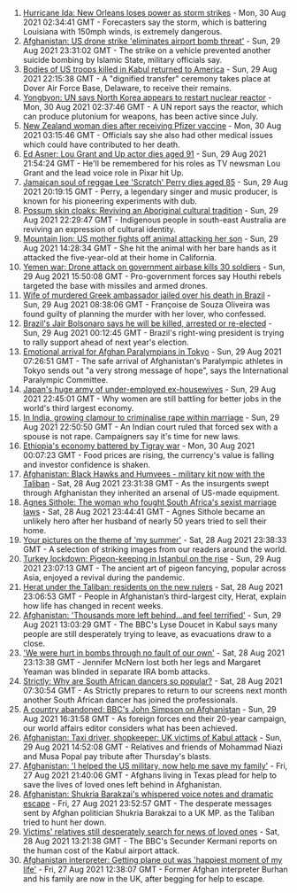 1. [Hurricane Ida: New Orleans loses power as storm strikes](https://www.bbc.co.uk/news/world-us-canada-58378788?at_medium=RSS&at_campaign=KARANGA) - Mon, 30 Aug 2021 02:34:41 GMT - Forecasters say the storm, which is battering Louisiana with 150mph winds, is extremely dangerous.
2. [Afghanistan: US drone strike 'eliminates airport bomb threat'](https://www.bbc.co.uk/news/world-asia-58372458?at_medium=RSS&at_campaign=KARANGA) - Sun, 29 Aug 2021 23:31:02 GMT - The strike on a vehicle prevented another suicide bombing by Islamic State, military officials say.
3. [Bodies of US troops killed in Kabul returned to America](https://www.bbc.co.uk/news/world-us-canada-58380339?at_medium=RSS&at_campaign=KARANGA) - Sun, 29 Aug 2021 22:15:38 GMT - A "dignified transfer" ceremony takes place at Dover Air Force Base, Delaware, to receive their remains.
4. [Yongbyon: UN says North Korea appears to restart nuclear reactor](https://www.bbc.co.uk/news/world-asia-58380547?at_medium=RSS&at_campaign=KARANGA) - Mon, 30 Aug 2021 02:37:46 GMT - A UN report says the reactor, which can produce plutonium for weapons, has been active since July.
5. [New Zealand woman dies after receiving Pfizer vaccine](https://www.bbc.co.uk/news/world-asia-58380867?at_medium=RSS&at_campaign=KARANGA) - Mon, 30 Aug 2021 03:15:46 GMT - Officials say she also had other medical issues which could have contributed to her death.
6. [Ed Asner: Lou Grant and Up actor dies aged 91](https://www.bbc.co.uk/news/world-us-canada-58380089?at_medium=RSS&at_campaign=KARANGA) - Sun, 29 Aug 2021 21:54:24 GMT - He'll be remembered for his roles as TV newsman Lou Grant and the lead voice role in Pixar hit Up.
7. [Jamaican soul of reggae Lee 'Scratch' Perry dies aged 85](https://www.bbc.co.uk/news/world-latin-america-58379715?at_medium=RSS&at_campaign=KARANGA) - Sun, 29 Aug 2021 20:19:15 GMT - Perry, a legendary singer and music producer, is known for his pioneering experiments with dub.
8. [Possum skin cloaks: Reviving an Aboriginal cultural tradition](https://www.bbc.co.uk/news/world-australia-58338411?at_medium=RSS&at_campaign=KARANGA) - Sun, 29 Aug 2021 22:29:47 GMT - Indigenous people in south-east Australia are reviving an expression of cultural identity.
9. [Mountain lion: US mother fights off animal attacking her son](https://www.bbc.co.uk/news/world-us-canada-58375242?at_medium=RSS&at_campaign=KARANGA) - Sun, 29 Aug 2021 14:28:34 GMT - She hit the animal with her bare hands as it attacked the five-year-old at their home in California.
10. [Yemen war: Drone attack on government airbase kills 30 soldiers](https://www.bbc.co.uk/news/world-middle-east-58378282?at_medium=RSS&at_campaign=KARANGA) - Sun, 29 Aug 2021 15:50:08 GMT - Pro-government forces say Houthi rebels targeted the base with missiles and armed drones.
11. [Wife of murdered Greek ambassador jailed over his death in Brazil](https://www.bbc.co.uk/news/world-latin-america-58374285?at_medium=RSS&at_campaign=KARANGA) - Sun, 29 Aug 2021 08:38:06 GMT - Françoise de Souza Oliveira was found guilty of planning the murder with her lover, who confessed.
12. [Brazil's Jair Bolsonaro says he will be killed, arrested or re-elected](https://www.bbc.co.uk/news/world-latin-america-58372754?at_medium=RSS&at_campaign=KARANGA) - Sun, 29 Aug 2021 00:12:45 GMT - Brazil's right-wing president is trying to rally support ahead of next year's election.
13. [Emotional arrival for Afghan Paralympians in Tokyo](https://www.bbc.co.uk/sport/disability-sport/58370947?at_medium=RSS&at_campaign=KARANGA) - Sun, 29 Aug 2021 07:26:51 GMT - The safe arrival of Afghanistan's Paralympic athletes in Tokyo sends out "a very strong message of hope", says the International Paralympic Committee.
14. [Japan's huge army of under-employed ex-housewives](https://www.bbc.co.uk/news/business-58301604?at_medium=RSS&at_campaign=KARANGA) - Sun, 29 Aug 2021 22:45:01 GMT - Why women are still battling for better jobs in the world's third largest economy.
15. [In India, growing clamour to criminalise rape within marriage](https://www.bbc.co.uk/news/world-asia-india-58358795?at_medium=RSS&at_campaign=KARANGA) - Sun, 29 Aug 2021 22:50:50 GMT - An Indian court ruled that forced sex with a spouse is not rape. Campaigners say it's time for new laws.
16. [Ethiopia's economy battered by Tigray war](https://www.bbc.co.uk/news/world-africa-58319977?at_medium=RSS&at_campaign=KARANGA) - Mon, 30 Aug 2021 00:07:23 GMT - Food prices are rising, the currency's value is falling and investor confidence is shaken.
17. [Afghanistan: Black Hawks and Humvees - military kit now with the Taliban](https://www.bbc.co.uk/news/world-asia-58356045?at_medium=RSS&at_campaign=KARANGA) - Sat, 28 Aug 2021 23:31:38 GMT - As the insurgents swept through Afghanistan they inherited an arsenal of US-made equipment.
18. [Agnes Sithole: The woman who fought South Africa's sexist marriage laws](https://www.bbc.co.uk/news/world-africa-58349080?at_medium=RSS&at_campaign=KARANGA) - Sat, 28 Aug 2021 23:44:41 GMT - Agnes Sithole became an unlikely hero after her husband of nearly 50 years tried to sell their home.
19. [Your pictures on the theme of 'my summer'](https://www.bbc.co.uk/news/in-pictures-58346963?at_medium=RSS&at_campaign=KARANGA) - Sat, 28 Aug 2021 23:38:33 GMT - A selection of striking images from our readers around the world.
20. [Turkey lockdown: Pigeon-keeping in Istanbul on the rise](https://www.bbc.co.uk/news/world-europe-58344157?at_medium=RSS&at_campaign=KARANGA) - Sun, 29 Aug 2021 23:07:13 GMT - The ancient art of pigeon fancying, popular across Asia, enjoyed a revival during the pandemic.
21. [Herat under the Taliban: residents on the new rulers](https://www.bbc.co.uk/news/world-asia-58346909?at_medium=RSS&at_campaign=KARANGA) - Sat, 28 Aug 2021 23:06:53 GMT - People in Afghanistan’s third-largest city, Herat, explain how life has changed in recent weeks.
22. [Afghanistan: 'Thousands more left behind...and feel terrified'](https://www.bbc.co.uk/news/world-asia-58374153?at_medium=RSS&at_campaign=KARANGA) - Sun, 29 Aug 2021 13:03:29 GMT - The BBC's Lyse Doucet in Kabul says many people are still desperately trying to leave, as evacuations draw to a close.
23. ['We were hurt in bombs through no fault of our own'](https://www.bbc.co.uk/news/uk-northern-ireland-58274206?at_medium=RSS&at_campaign=KARANGA) - Sat, 28 Aug 2021 23:13:38 GMT - Jennifer McNern lost both her legs and Margaret Yeaman was blinded in separate IRA bomb attacks.
24. [Strictly: Why are South African dancers so popular?](https://www.bbc.co.uk/news/entertainment-arts-58363064?at_medium=RSS&at_campaign=KARANGA) - Sat, 28 Aug 2021 07:30:54 GMT - As Strictly prepares to return to our screens next month another South African dancer has joined the professionals.
25. [A country abandoned: BBC's John Simpson on Afghanistan](https://www.bbc.co.uk/news/58377984?at_medium=RSS&at_campaign=KARANGA) - Sun, 29 Aug 2021 16:31:58 GMT - As foreign forces end their 20-year campaign, our world affairs editor considers what has been achieved.
26. [Afghanistan: Taxi driver, shopkeeper: UK victims of Kabul attack](https://www.bbc.co.uk/news/uk-58377804?at_medium=RSS&at_campaign=KARANGA) - Sun, 29 Aug 2021 14:52:08 GMT - Relatives and friends of Mohammad Niazi and Musa Popal pay tribute after Thursday's blasts.
27. [Afghanistan: 'I helped the US military, now help me save my family'](https://www.bbc.co.uk/news/world-us-canada-58349434?at_medium=RSS&at_campaign=KARANGA) - Fri, 27 Aug 2021 21:40:06 GMT - Afghans living in Texas plead for help to save the lives of loved ones left behind in Afghanistan.
28. [Afghanistan: Shukria Barakzai's whispered voice notes and dramatic escape](https://www.bbc.co.uk/news/world-asia-58345901?at_medium=RSS&at_campaign=KARANGA) - Fri, 27 Aug 2021 23:52:57 GMT - The desperate messages sent by Afghan politician Shukria Barakzai to a UK MP. as the Taliban tried to hunt her down.
29. [Victims' relatives still desperately search for news of loved ones](https://www.bbc.co.uk/news/world-asia-58369771?at_medium=RSS&at_campaign=KARANGA) - Sat, 28 Aug 2021 13:21:38 GMT - The BBC's Secunder Kermani reports on the human cost of the Kabul airport attack.
30. [Afghanistan interpreter: Getting plane out was 'happiest moment of my life'](https://www.bbc.co.uk/news/uk-58355250?at_medium=RSS&at_campaign=KARANGA) - Fri, 27 Aug 2021 12:38:07 GMT - Former Afghan interpreter Burhan and his family are now in the UK, after begging for help to escape.
